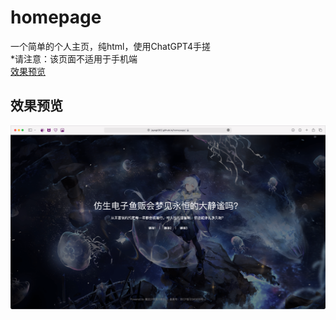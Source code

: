 # homepage
一个简单的个人主页，纯html，使用ChatGPT4手搓  
*请注意：该页面不适用于手机端  
[效果预览](https://jayegt002.github.io/homepage/)

## 效果预览
![效果预览](https://github.com/JayeGT002/homepage/blob/main/7f3e7bfe93baeb2b692362829cde6133.png?raw=true)
